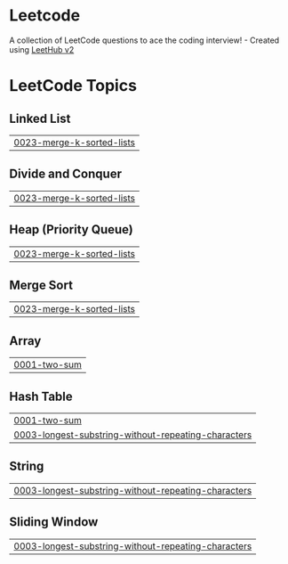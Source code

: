 # Leetcode
A collection of LeetCode questions to ace the coding interview! - Created using [LeetHub v2](https://github.com/arunbhardwaj/LeetHub-2.0)

<!---LeetCode Topics Start-->
# LeetCode Topics
## Linked List
|  |
| ------- |
| [0023-merge-k-sorted-lists](https://github.com/mdnurulnit/Leetcode/tree/master/0023-merge-k-sorted-lists) |
## Divide and Conquer
|  |
| ------- |
| [0023-merge-k-sorted-lists](https://github.com/mdnurulnit/Leetcode/tree/master/0023-merge-k-sorted-lists) |
## Heap (Priority Queue)
|  |
| ------- |
| [0023-merge-k-sorted-lists](https://github.com/mdnurulnit/Leetcode/tree/master/0023-merge-k-sorted-lists) |
## Merge Sort
|  |
| ------- |
| [0023-merge-k-sorted-lists](https://github.com/mdnurulnit/Leetcode/tree/master/0023-merge-k-sorted-lists) |
## Array
|  |
| ------- |
| [0001-two-sum](https://github.com/mdnurulnit/Leetcode/tree/master/0001-two-sum) |
## Hash Table
|  |
| ------- |
| [0001-two-sum](https://github.com/mdnurulnit/Leetcode/tree/master/0001-two-sum) |
| [0003-longest-substring-without-repeating-characters](https://github.com/mdnurulnit/Leetcode/tree/master/0003-longest-substring-without-repeating-characters) |
## String
|  |
| ------- |
| [0003-longest-substring-without-repeating-characters](https://github.com/mdnurulnit/Leetcode/tree/master/0003-longest-substring-without-repeating-characters) |
## Sliding Window
|  |
| ------- |
| [0003-longest-substring-without-repeating-characters](https://github.com/mdnurulnit/Leetcode/tree/master/0003-longest-substring-without-repeating-characters) |
<!---LeetCode Topics End-->